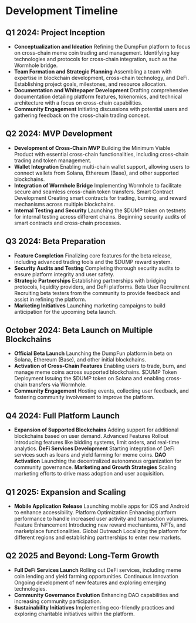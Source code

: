 # Development Timeline

## Q1 2024: Project Inception

- **Conceptualization and Ideation**
    Refining the DumpFun platform to focus on cross-chain meme coin trading and management.
    Identifying key technologies and protocols for cross-chain integration, such as the Wormhole bridge.
- **Team Formation and Strategic Planning**
    Assembling a team with expertise in blockchain development, cross-chain technology, and DeFi.
    Establishing project goals, milestones, and resource allocation.
- **Documentation and Whitepaper Development**
    Drafting comprehensive documentation detailing platform features, tokenomics, and technical architecture with a focus on cross-chain capabilities.
- **Community Engagement**
    Initiating discussions with potential users and gathering feedback on the cross-chain trading concept.

## Q2 2024: MVP Development

- **Development of Cross-Chain MVP**
    Building the Minimum Viable Product with essential cross-chain functionalities, including cross-chain trading and token management.
- **Wallet Integration**
    Enabling multi-chain wallet support, allowing users to connect wallets from Solana, Ethereum (Base), and other supported blockchains.
- **Integration of Wormhole Bridge**
    Implementing Wormhole to facilitate secure and seamless cross-chain token transfers.
    Smart Contract Development
    Creating smart contracts for trading, burning, and reward mechanisms across multiple blockchains.
- **Internal Testing and Security**
    Launching the $DUMP token on testnets for internal testing across different chains.
    Beginning security audits of smart contracts and cross-chain processes.

## Q3 2024: Beta Preparation

- **Feature Completion**
    Finalizing core features for the beta release, including advanced trading tools and the $DUMP reward system.
- **Security Audits and Testing**
    Completing thorough security audits to ensure platform integrity and user safety.
- **Strategic Partnerships**
    Establishing partnerships with bridging protocols, liquidity providers, and DeFi platforms.
    Beta User Recruitment
        Recruiting beta testers from the community to provide feedback and assist in refining the platform.
- **Marketing Initiatives**
    Launching marketing campaigns to build anticipation for the upcoming beta launch.

## October 2024: Beta Launch on Multiple Blockchains

- **Official Beta Launch**
    Launching the DumpFun platform in beta on Solana, Ethereum (Base), and other initial blockchains.
- **Activation of Cross-Chain Features**
        Enabling users to trade, burn, and manage meme coins across supported blockchains.
    $DUMP Token Deployment
        Issuing the $DUMP token on Solana and enabling cross-chain transfers via Wormhole.
- **Community Engagement**
        Hosting events, collecting user feedback, and fostering community involvement to improve the platform.

## Q4 2024: Full Platform Launch

- **Expansion of Supported Blockchains**
        Adding support for additional blockchains based on user demand.
    Advanced Features Rollout
        Introducing features like bidding systems, limit orders, and real-time analytics.
    **DeFi Services Development**
        Starting integration of DeFi services such as loans and yield farming for meme coins.
    **DAO Activation**
        Launching the decentralized autonomous organization for community governance.
    **Marketing and Growth Strategies**
        Scaling marketing efforts to drive mass adoption and user acquisition.

## Q1 2025: Expansion and Scaling

- **Mobile Application Release**
        Launching mobile apps for iOS and Android to enhance accessibility.
    Platform Optimization
        Enhancing platform performance to handle increased user activity and transaction volumes.
    Feature Enhancement
        Introducing new reward mechanisms, NFTs, and marketplace functionalities.
    Global Outreach
        Localizing the platform for different regions and establishing partnerships to enter new markets.

## Q2 2025 and Beyond: Long-Term Growth

- **Full DeFi Services Launch**
        Rolling out DeFi services, including meme coin lending and yield farming opportunities.
    Continuous Innovation
        Ongoing development of new features and exploring emerging technologies.
- **Community Governance Evolution**
        Enhancing DAO capabilities and increasing community participation.
- **Sustainability Initiatives**
        Implementing eco-friendly practices and exploring charitable initiatives within the platform.